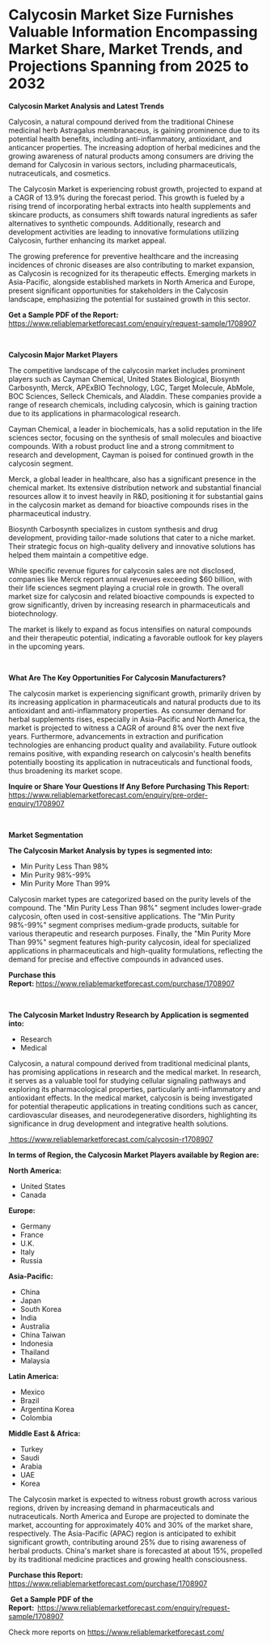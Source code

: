 <p><h1>Calycosin Market Size Furnishes Valuable Information Encompassing Market Share, Market Trends, and Projections Spanning from 2025 to 2032</h1></p><p><strong>Calycosin Market Analysis and Latest Trends</strong></p>
<p><p>Calycosin, a natural compound derived from the traditional Chinese medicinal herb Astragalus membranaceus, is gaining prominence due to its potential health benefits, including anti-inflammatory, antioxidant, and anticancer properties. The increasing adoption of herbal medicines and the growing awareness of natural products among consumers are driving the demand for Calycosin in various sectors, including pharmaceuticals, nutraceuticals, and cosmetics.</p><p>The Calycosin Market is experiencing robust growth, projected to expand at a CAGR of 13.9% during the forecast period. This growth is fueled by a rising trend of incorporating herbal extracts into health supplements and skincare products, as consumers shift towards natural ingredients as safer alternatives to synthetic compounds. Additionally, research and development activities are leading to innovative formulations utilizing Calycosin, further enhancing its market appeal. </p><p>The growing preference for preventive healthcare and the increasing incidences of chronic diseases are also contributing to market expansion, as Calycosin is recognized for its therapeutic effects. Emerging markets in Asia-Pacific, alongside established markets in North America and Europe, present significant opportunities for stakeholders in the Calycosin landscape, emphasizing the potential for sustained growth in this sector.</p></p>
<p><strong>Get a Sample PDF of the Report:&nbsp;</strong> <a href="https://www.reliablemarketforecast.com/enquiry/request-sample/1708907?utm_campaign=3321&utm_medium=2&utm_source=Github&utm_content=ia&utm_term=27032025&utm_id=calycosin">https://www.reliablemarketforecast.com/enquiry/request-sample/1708907</a></p>
<p>&nbsp;</p>
<p><strong>Calycosin Major Market Players</strong></p>
<p><p>The competitive landscape of the calycosin market includes prominent players such as Cayman Chemical, United States Biological, Biosynth Carbosynth, Merck, APExBIO Technology, LGC, Target Molecule, AbMole, BOC Sciences, Selleck Chemicals, and Aladdin. These companies provide a range of research chemicals, including calycosin, which is gaining traction due to its applications in pharmacological research.</p><p>Cayman Chemical, a leader in biochemicals, has a solid reputation in the life sciences sector, focusing on the synthesis of small molecules and bioactive compounds. With a robust product line and a strong commitment to research and development, Cayman is poised for continued growth in the calycosin segment.</p><p>Merck, a global leader in healthcare, also has a significant presence in the chemical market. Its extensive distribution network and substantial financial resources allow it to invest heavily in R&D, positioning it for substantial gains in the calycosin market as demand for bioactive compounds rises in the pharmaceutical industry.</p><p>Biosynth Carbosynth specializes in custom synthesis and drug development, providing tailor-made solutions that cater to a niche market. Their strategic focus on high-quality delivery and innovative solutions has helped them maintain a competitive edge.</p><p>While specific revenue figures for calycosin sales are not disclosed, companies like Merck report annual revenues exceeding $60 billion, with their life sciences segment playing a crucial role in growth. The overall market size for calycosin and related bioactive compounds is expected to grow significantly, driven by increasing research in pharmaceuticals and biotechnology.</p><p>The market is likely to expand as focus intensifies on natural compounds and their therapeutic potential, indicating a favorable outlook for key players in the upcoming years.</p></p>
<p>&nbsp;</p>
<p><strong>What Are The Key Opportunities For Calycosin Manufacturers?</strong></p>
<p><p>The calycosin market is experiencing significant growth, primarily driven by its increasing application in pharmaceuticals and natural products due to its antioxidant and anti-inflammatory properties. As consumer demand for herbal supplements rises, especially in Asia-Pacific and North America, the market is projected to witness a CAGR of around 8% over the next five years. Furthermore, advancements in extraction and purification technologies are enhancing product quality and availability. Future outlook remains positive, with expanding research on calycosin's health benefits potentially boosting its application in nutraceuticals and functional foods, thus broadening its market scope.</p></p>
<p><strong>Inquire or Share Your Questions If Any Before Purchasing This Report:</strong> <a href="https://www.reliablemarketforecast.com/enquiry/pre-order-enquiry/1708907?utm_campaign=3321&utm_medium=2&utm_source=Github&utm_content=ia&utm_term=27032025&utm_id=calycosin">https://www.reliablemarketforecast.com/enquiry/pre-order-enquiry/1708907</a></p>
<p>&nbsp;</p>
<p><strong>Market Segmentation</strong></p>
<p><strong>The Calycosin Market Analysis by types is segmented into:</strong></p>
<p><ul><li>Min Purity Less Than 98%</li><li>Min Purity 98%-99%</li><li>Min Purity More Than 99%</li></ul></p>
<p><p>Calycosin market types are categorized based on the purity levels of the compound. The "Min Purity Less Than 98%" segment includes lower-grade calycosin, often used in cost-sensitive applications. The "Min Purity 98%-99%" segment comprises medium-grade products, suitable for various therapeutic and research purposes. Finally, the "Min Purity More Than 99%" segment features high-purity calycosin, ideal for specialized applications in pharmaceuticals and high-quality formulations, reflecting the demand for precise and effective compounds in advanced uses.</p></p>
<p><strong>Purchase this Report:&nbsp;</strong><a href="https://www.reliablemarketforecast.com/purchase/1708907?utm_campaign=3321&utm_medium=2&utm_source=Github&utm_content=ia&utm_term=27032025&utm_id=calycosin">https://www.reliablemarketforecast.com/purchase/1708907</a></p>
<p>&nbsp;</p>
<p><strong>The Calycosin Market Industry Research by Application is segmented into:</strong></p>
<p><ul><li>Research</li><li>Medical</li></ul></p>
<p><p>Calycosin, a natural compound derived from traditional medicinal plants, has promising applications in research and the medical market. In research, it serves as a valuable tool for studying cellular signaling pathways and exploring its pharmacological properties, particularly anti-inflammatory and antioxidant effects. In the medical market, calycosin is being investigated for potential therapeutic applications in treating conditions such as cancer, cardiovascular diseases, and neurodegenerative disorders, highlighting its significance in drug development and integrative health solutions.</p></p>
<p><a href="https://www.reliablemarketforecast.com/calycosin-r1708907?utm_campaign=3321&utm_medium=2&utm_source=Github&utm_content=ia&utm_term=27032025&utm_id=calycosin">&nbsp;https://www.reliablemarketforecast.com/calycosin-r1708907</a></p>
<p><strong>In terms of Region, the Calycosin Market Players available by Region are:</strong></p>
<p>
    <p> <strong> North America: </strong>
        <ul>
            <li>United States</li>
            <li>Canada</li>
        </ul>
        </p> 
    <p> <strong> Europe: </strong>
        <ul>
            <li>Germany</li>
            <li>France</li>
            <li>U.K.</li>
            <li>Italy</li>
            <li>Russia</li>
        </ul>
        </p> 
    <p> <strong> Asia-Pacific: </strong>
        <ul>
            <li>China</li>
            <li>Japan</li>
            <li>South Korea</li>
            <li>India</li>
            <li>Australia</li>
            <li>China Taiwan</li>
            <li>Indonesia</li>
            <li>Thailand</li>
            <li>Malaysia</li>
        </ul>
        </p> 
    <p> <strong> Latin America: </strong>
        <ul>
            <li>Mexico</li>
            <li>Brazil</li>
            <li>Argentina Korea</li>
            <li>Colombia</li>
        </ul>
        </p> 
    <p> <strong> Middle East & Africa: </strong>
        <ul>
            <li>Turkey</li>
            <li>Saudi</li>
            <li>Arabia</li>
            <li>UAE</li>
            <li>Korea</li>
        </ul>
    </p>
    </p>
<p><p>The Calycosin market is expected to witness robust growth across various regions, driven by increasing demand in pharmaceuticals and nutraceuticals. North America and Europe are projected to dominate the market, accounting for approximately 40% and 30% of the market share, respectively. The Asia-Pacific (APAC) region is anticipated to exhibit significant growth, contributing around 25% due to rising awareness of herbal products. China's market share is forecasted at about 15%, propelled by its traditional medicine practices and growing health consciousness.</p></p>
<p><strong>Purchase this Report: </strong><a href="https://www.reliablemarketforecast.com/purchase/1708907?utm_campaign=3321&utm_medium=2&utm_source=Github&utm_content=ia&utm_term=27032025&utm_id=calycosin">https://www.reliablemarketforecast.com/purchase/1708907</a></p>
<p>&nbsp;<strong>Get a Sample PDF of the Report:&nbsp;&nbsp;</strong><a href="https://www.reliablemarketforecast.com/enquiry/request-sample/1708907?utm_campaign=3321&utm_medium=2&utm_source=Github&utm_content=ia&utm_term=27032025&utm_id=calycosin">https://www.reliablemarketforecast.com/enquiry/request-sample/1708907</a></p>
<p><strong></strong></p>
<p>Check more reports on <a href="https://www.reliablemarketforecast.com/?utm_campaign=3321&utm_medium=2&utm_source=Github&utm_content=ia&utm_term=27032025&utm_id=calycosin">https://www.reliablemarketforecast.com/</a></p>